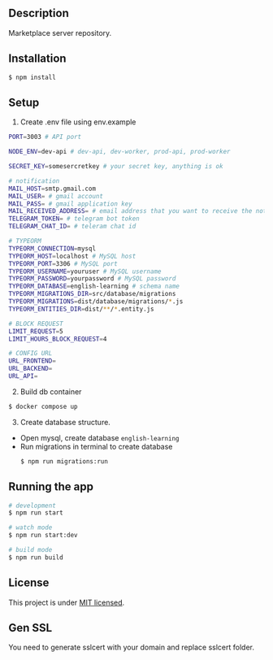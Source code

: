 ## Description

Marketplace server repository.

## Installation

```bash
$ npm install
```

## Setup
1. Create .env file using env.example

```bash
PORT=3003 # API port

NODE_ENV=dev-api # dev-api, dev-worker, prod-api, prod-worker

SECRET_KEY=somesercretkey # your secret key, anything is ok

# notification
MAIL_HOST=smtp.gmail.com
MAIL_USER= # gmail account
MAIL_PASS= # gmail application key
MAIL_RECEIVED_ADDRESS= # email address that you want to receive the notification
TELEGRAM_TOKEN= # telegram bot token
TELEGRAM_CHAT_ID= # teleram chat id

# TYPEORM
TYPEORM_CONNECTION=mysql
TYPEORM_HOST=localhost # MySQL host
TYPEORM_PORT=3306 # MySQL port
TYPEORM_USERNAME=youruser # MySQL username
TYPEORM_PASSWORD=yourpassword # MySQL password
TYPEORM_DATABASE=english-learning # schema name
TYPEORM_MIGRATIONS_DIR=src/database/migrations
TYPEORM_MIGRATIONS=dist/database/migrations/*.js
TYPEORM_ENTITIES_DIR=dist/**/*.entity.js

# BLOCK REQUEST
LIMIT_REQUEST=5
LIMIT_HOURS_BLOCK_REQUEST=4

# CONFIG URL
URL_FRONTEND=
URL_BACKEND=
URL_API=

```
2. Build db container
```bash
$ docker compose up

```
3. Create database structure.
- Open mysql, create database ```english-learning```
- Run migrations in terminal to create database 
  ```bash
  $ npm run migrations:run
  ```

## Running the app

```bash
# development
$ npm run start

# watch mode
$ npm run start:dev

# build mode
$ npm run build
```

## License

This project is under [MIT licensed](LICENSE).

## Gen SSL
You need to generate sslcert with your domain and replace sslcert folder.



